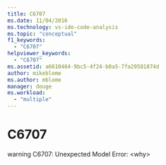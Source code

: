```yaml
---
title: C6707
ms.date: 11/04/2016
ms.technology: vs-ide-code-analysis
ms.topic: "conceptual"
f1_keywords:
  - "C6707"
helpviewer_keywords:
  - "C6707"
ms.assetid: a6610464-9bc5-4f24-b0a5-7fa29581874d
author: mikeblome
ms.author: mblome
manager: douge
ms.workload:
  - "multiple"
---
```

# C6707
warning C6707: Unexpected Model Error: \<why>